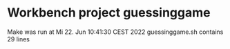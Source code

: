 # Workbench project guessinggame
Make was run at Mi 22. Jun 10:41:30 CEST 2022
guessinggame.sh contains 29 lines
